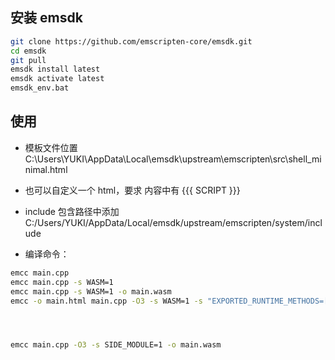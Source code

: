 ## 安装 emsdk

```bash
git clone https://github.com/emscripten-core/emsdk.git
cd emsdk
git pull
emsdk install latest
emsdk activate latest
emsdk_env.bat
```

## 使用

- 模板文件位置 C:\Users\YUKI\AppData\Local\emsdk\upstream\emscripten\src\shell_minimal.html
- 也可以自定义一个 html，要求 内容中有 {{{ SCRIPT }}}
- include 包含路径中添加 C:/Users/YUKI/AppData/Local/emsdk/upstream/emscripten/system/include

- 编译命令：

```bash
emcc main.cpp
emcc main.cpp -s WASM=1 
emcc main.cpp -s WASM=1 -o main.wasm
emcc -o main.html main.cpp -O3 -s WASM=1 -s "EXPORTED_RUNTIME_METHODS=['ccall']" --shell-file "./shell_html/shell.html"




emcc main.cpp -O3 -s SIDE_MODULE=1 -o main.wasm

```
